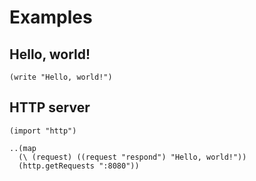 # Examples

## Hello, world!

```coel
(write "Hello, world!")
```

## HTTP server

```coel
(import "http")

..(map
  (\ (request) ((request "respond") "Hello, world!"))
  (http.getRequests ":8080"))
```
